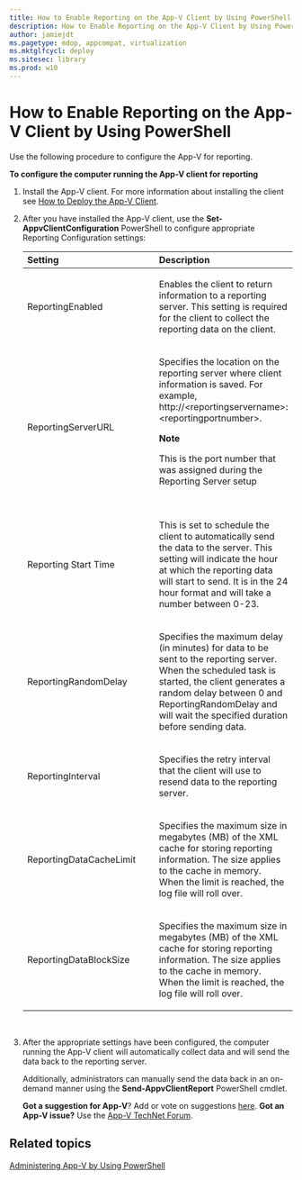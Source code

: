```yaml
---
title: How to Enable Reporting on the App-V Client by Using PowerShell (Windows 10)
description: How to Enable Reporting on the App-V Client by Using PowerShell
author: jamiejdt
ms.pagetype: mdop, appcompat, virtualization
ms.mktglfcycl: deploy
ms.sitesec: library
ms.prod: w10
---
```



# How to Enable Reporting on the App-V Client by Using PowerShell


Use the following procedure to configure the App-V for reporting.

**To configure the computer running the App-V client for reporting**

1.  Install the App-V client. For more information about installing the client see [How to Deploy the App-V Client](appv-deploy-the-appv-client.md).

2.  After you have installed the App-V client, use the **Set-AppvClientConfiguration** PowerShell to configure appropriate Reporting Configuration settings:

    <table>
    <colgroup>
    <col width="50%" />
    <col width="50%" />
    </colgroup>
    <thead>
    <tr class="header">
    <th align="left">Setting</th>
    <th align="left">Description</th>
    </tr>
    </thead>
    <tbody>
    <tr class="odd">
    <td align="left"><p>ReportingEnabled</p></td>
    <td align="left"><p>Enables the client to return information to a reporting server. This setting is required for the client to collect the reporting data on the client.</p></td>
    </tr>
    <tr class="even">
    <td align="left"><p>ReportingServerURL</p></td>
    <td align="left"><p>Specifies the location on the reporting server where client information is saved. For example, http://&lt;reportingservername&gt;:&lt;reportingportnumber&gt;.</p>
    <div class="alert">
    <strong>Note</strong>  
    <p>This is the port number that was assigned during the Reporting Server setup</p>
    </div>
    <div>
     
    </div></td>
    </tr>
    <tr class="odd">
    <td align="left"><p>Reporting Start Time</p></td>
    <td align="left"><p>This is set to schedule the client to automatically send the data to the server. This setting will indicate the hour at which the reporting data will start to send. It is in the 24 hour format and will take a number between 0-23.</p></td>
    </tr>
    <tr class="even">
    <td align="left"><p>ReportingRandomDelay</p></td>
    <td align="left"><p>Specifies the maximum delay (in minutes) for data to be sent to the reporting server. When the scheduled task is started, the client generates a random delay between 0 and ReportingRandomDelay and will wait the specified duration before sending data.</p></td>
    </tr>
    <tr class="odd">
    <td align="left"><p>ReportingInterval</p></td>
    <td align="left"><p>Specifies the retry interval that the client will use to resend data to the reporting server.</p></td>
    </tr>
    <tr class="even">
    <td align="left"><p>ReportingDataCacheLimit</p></td>
    <td align="left"><p>Specifies the maximum size in megabytes (MB) of the XML cache for storing reporting information. The size applies to the cache in memory. When the limit is reached, the log file will roll over.</p></td>
    </tr>
    <tr class="odd">
    <td align="left"><p>ReportingDataBlockSize</p></td>
    <td align="left"><p>Specifies the maximum size in megabytes (MB) of the XML cache for storing reporting information. The size applies to the cache in memory. When the limit is reached, the log file will roll over.</p></td>
    </tr>
    </tbody>
    </table>

     

3.  After the appropriate settings have been configured, the computer running the App-V client will automatically collect data and will send the data back to the reporting server.

    Additionally, administrators can manually send the data back in an on-demand manner using the **Send-AppvClientReport** PowerShell cmdlet.

    **Got a suggestion for App-V**? Add or vote on suggestions [here](http://appv.uservoice.com/forums/280448-microsoft-application-virtualization). **Got an App-V issue?** Use the [App-V TechNet Forum](https://social.technet.microsoft.com/Forums/home?forum=mdopappv).

## Related topics


[Administering App-V by Using PowerShell](appv-administering-appv-with-powershell.md)

 

 






